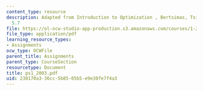 ```yaml
---
content_type: resource
description: Adapted from Introduction to Optimization , Bertsimas, Tsitsiklis pb
  5.7
file: https://ol-ocw-studio-app-production.s3.amazonaws.com/courses/1-224j-carrier-systems-fall-2003/238170a336cc5b8505b5e9e30fe7f4a3_ps1_2003.pdf
file_type: application/pdf
learning_resource_types:
- Assignments
ocw_type: OCWFile
parent_title: Assignments
parent_type: CourseSection
resourcetype: Document
title: ps1_2003.pdf
uid: 238170a3-36cc-5b85-05b5-e9e30fe7f4a3
---
```

